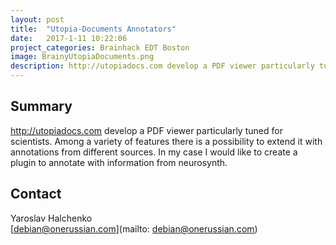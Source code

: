 ```yaml
---
layout: post
title:  "Utopia-Documents Annotators"
date:   2017-1-11 10:22:06
project_categories: Brainhack EDT Boston
image: BrainyUtopiaDocuments.png
description: http://utopiadocs.com develop a PDF viewer particularly tuned for scientists.
---
```

## Summary
http://utopiadocs.com develop a PDF viewer particularly tuned for scientists. Among a variety of features there is a possibility to extend it with annotations from different sources. In my case I would like to create a plugin to annotate with information from neurosynth.


## Contact  
Yaroslav Halchenko  
[debian@onerussian.com](mailto: debian@onerussian.com)  
